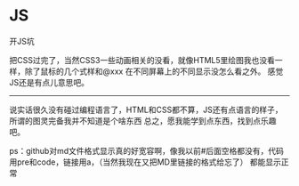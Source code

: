 # JS
开JS坑

把CSS过完了，当然CSS3一些动画相关的没看，就像HTML5里绘图我也没看一样，除了鼠标的几个式样和@xxx 在不同屏幕上的不同显示没怎么看之外。
感觉JS还是有点儿意思吧。

--------------------------------------------

说实话很久没有碰过编程语言了，HTML和CSS都不算，JS还有点语言的样子，所谓的图灵完备我并不知道是个啥东西
总之，愿我能学到点东西，找到点乐趣吧。


ps：github对md文件格式显示真的好宽容啊，像我以前#后面空格都没有，代码用pre和code，链接用a，（当然我现在又把MD里链接的格式给忘了）
都能显示正常



